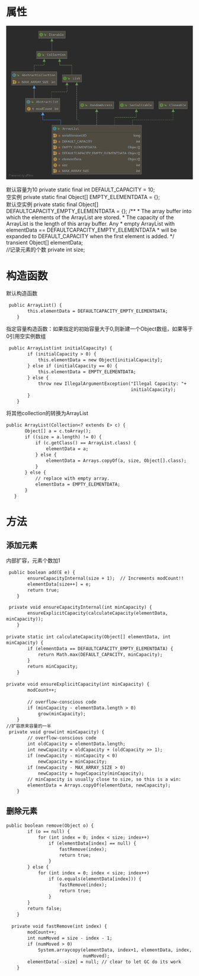 # 属性  

![Image 属性](ArrayList-Fields.png)

默认容量为10
private static final int DEFAULT_CAPACITY = 10;  
空实例
private static final Object[] EMPTY_ELEMENTDATA = {};   
默认空实例
private static final Object[] DEFAULTCAPACITY_EMPTY_ELEMENTDATA = {};
 /**
     * The array buffer into which the elements of the ArrayList are stored.
     * The capacity of the ArrayList is the length of this array buffer. Any
     * empty ArrayList with elementData == DEFAULTCAPACITY_EMPTY_ELEMENTDATA
     * will be expanded to DEFAULT_CAPACITY when the first element is added.
     */
transient Object[] elementData;    
//记录元素的个数
private int size;   

# 构造函数  
默认构造函数
```
 public ArrayList() {
        this.elementData = DEFAULTCAPACITY_EMPTY_ELEMENTDATA;
    }
```
指定容量构造函数：如果指定的初始容量大于0,则新建一个Object数组，如果等于0引用空实例数组
```
 public ArrayList(int initialCapacity) {
        if (initialCapacity > 0) {
            this.elementData = new Object[initialCapacity];
        } else if (initialCapacity == 0) {
            this.elementData = EMPTY_ELEMENTDATA;
        } else {
            throw new IllegalArgumentException("Illegal Capacity: "+
                                               initialCapacity);
        }
    }
```
 将其他collection的转换为ArrayList
 ```$xslt
public ArrayList(Collection<? extends E> c) {
        Object[] a = c.toArray();
        if ((size = a.length) != 0) {
            if (c.getClass() == ArrayList.class) {
                elementData = a;
            } else {
                elementData = Arrays.copyOf(a, size, Object[].class);
            }
        } else {
            // replace with empty array.
            elementData = EMPTY_ELEMENTDATA;
        }
    }
```

# 方法  
## 添加元素  
内部扩容，元素个数加1
```$xslt
 public boolean add(E e) {
        ensureCapacityInternal(size + 1);  // Increments modCount!!
        elementData[size++] = e;
        return true;
    }
```

```
 private void ensureCapacityInternal(int minCapacity) {
        ensureExplicitCapacity(calculateCapacity(elementData, minCapacity));
    }

private static int calculateCapacity(Object[] elementData, int minCapacity) {
        if (elementData == DEFAULTCAPACITY_EMPTY_ELEMENTDATA) {
            return Math.max(DEFAULT_CAPACITY, minCapacity);
        }
        return minCapacity;
    }

private void ensureExplicitCapacity(int minCapacity) {
        modCount++;

        // overflow-conscious code
        if (minCapacity - elementData.length > 0)  
            grow(minCapacity);
    }
//扩容原来容量的一半
 private void grow(int minCapacity) {
        // overflow-conscious code
        int oldCapacity = elementData.length;
        int newCapacity = oldCapacity + (oldCapacity >> 1);
        if (newCapacity - minCapacity < 0)
            newCapacity = minCapacity;
        if (newCapacity - MAX_ARRAY_SIZE > 0)
            newCapacity = hugeCapacity(minCapacity);
        // minCapacity is usually close to size, so this is a win:
        elementData = Arrays.copyOf(elementData, newCapacity);
    }
```

## 删除元素  

``` 
public boolean remove(Object o) {
        if (o == null) {
            for (int index = 0; index < size; index++)
                if (elementData[index] == null) {
                    fastRemove(index);
                    return true;
                }
        } else {
            for (int index = 0; index < size; index++)
                if (o.equals(elementData[index])) {
                    fastRemove(index);
                    return true;
                }
        }
        return false;
    }

  private void fastRemove(int index) {
        modCount++;
        int numMoved = size - index - 1;
        if (numMoved > 0)
            System.arraycopy(elementData, index+1, elementData, index,
                             numMoved);
        elementData[--size] = null; // clear to let GC do its work
    }
```